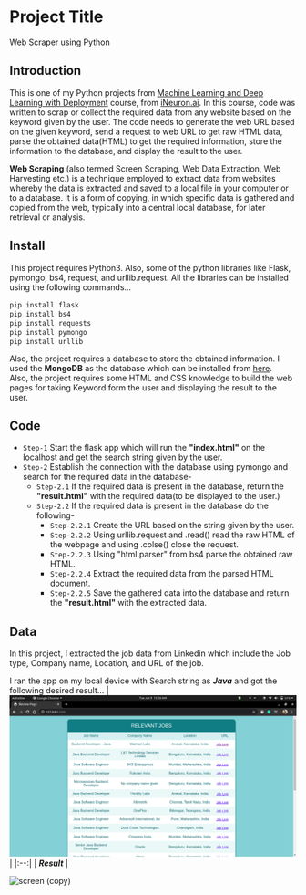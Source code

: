 # Project Title
Web Scraper using Python

## Introduction
This is one of my Python projects from [Machine Learning and Deep Learning with Deployment](https://academy.ineuron.ai/machine-learning-masters.php) course, from [iNeuron.ai](https://academy.ineuron.ai/index.php). In this course, code was written to scrap or collect the required data from any website based on the keyword given by the user. The code needs to generate the web URL based on the given keyword, send a request to web URL to get raw HTML data, parse the obtained data(HTML) to get the required information, store the information to the database, and display the result to the user.

**Web Scraping** (also termed Screen Scraping, Web Data Extraction, Web Harvesting etc.) is a technique employed to extract data from websites whereby the data is extracted and saved to a local file in your computer or to a database. It is a form of copying, in which specific data is gathered and copied from the web, typically into a central local database, for later retrieval or analysis.

## Install
This project requires Python3. Also, some of the python libraries like Flask, pymongo, bs4, request, and urllib.request.
All the libraries can be installed using the following commands...
```
pip install flask
pip install bs4
pip install requests
pip install pymongo
pip install urllib
```
Also, the project requires a database to store the obtained information. I used the **MongoDB** as the database which can be installed from [here](https://www.mongodb.com/).<br>
Also, the project requires some HTML and CSS knowledge to build the web pages for taking Keyword form the user and displaying the result to the user.

## Code
* `Step-1` Start the flask app which will run the **"index.html"** on the localhost and get the search string given by the user.
* `Step-2` Establish the connection with the database using pymongo and search for the required data in the database-
  * `Step-2.1` If the required data is present in the database, return the **"result.html"** with the required data(to be displayed to the user.)
  * `Step-2.2` If the required data is present in the database do the following- <br>
      * `Step-2.2.1` Create the URL based on the string given by the user.
      * `Step-2.2.2` Using urllib.request and .read() read the raw HTML of the webpage and using .colse() close the request.
      * `Step-2.2.3` Using "html.parser" from bs4 parse the obtained raw HTML.
      * `Step-2.2.4` Extract the required data from the parsed HTML document.
      * `Step-2.2.5` Save the gathered data into the database and return the **"result.html"** with the extracted data.
      
## Data
In this project, I extracted the job data from Linkedin which include the Job type, Company name, Location, and URL of the job.

I ran the app on my local device with Search string as ***Java*** and got the following desired result...
| ![Image](image.jpg) |
|:--:| 
| ***Result*** |


![screen (copy)](https://user-images.githubusercontent.com/50728879/84073145-e3a7f500-a9ed-11ea-83b5-255d8bb9098a.gif)
